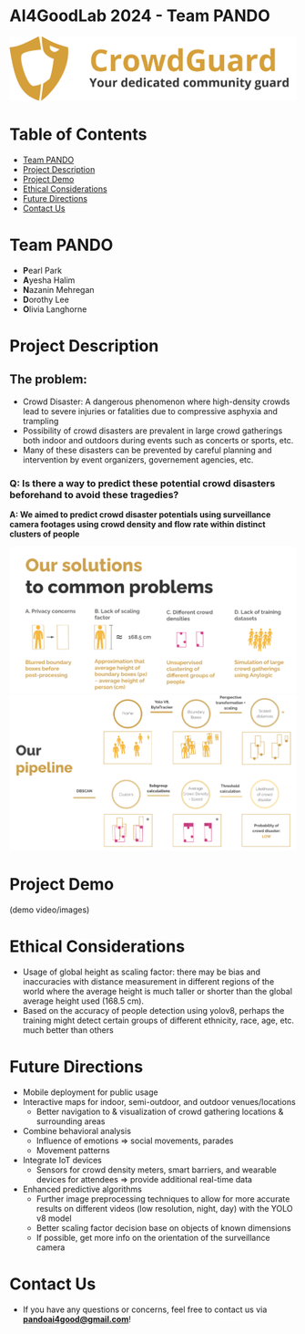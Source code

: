 # AI4GoodLab 2024 - Team PANDO
![alt text](./images/updated_logo.png)

# Table of Contents
* [Team PANDO](#team-members)
* [Project Description](#project-description)
* [Project Demo](#project-demo)
* [Ethical Considerations](#ethical-considerations)
* [Future Directions](#future-directions)
* [Contact Us](#contact-us)

# <a name="team-members"></a>Team PANDO
* **P**earl Park
* **A**yesha Halim
* **N**azanin Mehregan 
* **D**orothy Lee
* **O**livia Langhorne

# <a name="project-description"></a>Project Description
## The problem:
* Crowd Disaster: A dangerous phenomenon where high-density crowds lead to severe injuries or fatalities due to compressive asphyxia and trampling
* Possibility of crowd disasters are prevalent in large crowd gatherings both indoor and outdoors during events such as concerts or sports, etc.
* Many of these disasters can be prevented by careful planning and intervention by event organizers, governement agencies, etc.

### Q: Is there a way to predict these potential crowd disasters beforehand to avoid these tragedies?
**A: We aimed to predict crowd disaster potentials using surveillance camera footages using crowd density and flow rate within distinct clusters of people**

![alt text](./images/features.png)
![alt text](./images/pipeline_design.png)

# <a name="project-demo"></a>Project Demo
(demo video/images)

# <a name="ethical-considerations"></a>Ethical Considerations
* Usage of global height as scaling factor: there may be bias and inaccuracies with distance measurement in different regions of the world where the average height is much taller or shorter than the global average height used (168.5 cm).
* Based on the accuracy of people detection using yolov8, perhaps the training might detect certain groups of different ethnicity, race, age, etc. much better than others


# <a name="future-directions"></a>Future Directions
* Mobile deployment for public usage
* Interactive maps for indoor, semi-outdoor, and outdoor venues/locations
  *   Better navigation to & visualization of crowd gathering locations & surrounding areas
* Combine behavioral analysis
  *   Influence of emotions => social movements, parades
  *   Movement patterns
* Integrate IoT devices
  *   Sensors for crowd density meters, smart barriers, and wearable devices for attendees => provide additional real-time data 
* Enhanced predictive algorithms
  *   Further image preprocessing techniques to allow for more accurate results on different videos (low resolution, night, day) with the YOLO v8 model
  *   Better scaling factor decision base on objects of known dimensions
  *   If possible, get more info on the orientation of the surveillance camera


# <a name="contact-us"></a>Contact Us
* If you have any questions or concerns, feel free to contact us via **pandoai4good@gmail.com**!

